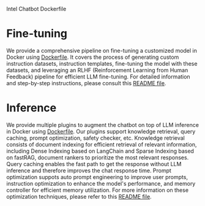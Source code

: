 Intel Chatbot Dockerfile

# Fine-tuning

We provide a comprehensive pipeline on fine-tuning a customized model in Docker using [Dockerfile](./fine_tuning/Dockerfile). It covers the process of generating custom instruction datasets, instruction templates, fine-tuning the model with these datasets, and leveraging an RLHF (Reinforcement Learning from Human Feedback) pipeline for efficient LLM fine-tuning. For detailed information and step-by-step instructions, please consult this [README file](./fine_tuning/README.md).


# Inference

We provide multiple plugins to augment the chatbot on top of LLM inference in Docker using [Dockerfile](./inference/Dockerfile). Our plugins support knowledge retrieval, query caching, prompt optimization, safety checker, etc. Knowledge retrieval consists of document indexing for efficient retrieval of relevant information, including Dense Indexing based on LangChain and Sparse Indexing based on fastRAG, document rankers to prioritize the most relevant responses. Query caching enables the fast path to get the response without LLM inference and therefore improves the chat response time. Prompt optimization suppots auto prompt engineering to improve user prompts, instruction optimization to enhance the model's performance, and memory controller for efficient memory utilization. For more information on these optimization techniques, please refer to this [README file](./inference/README.md).
